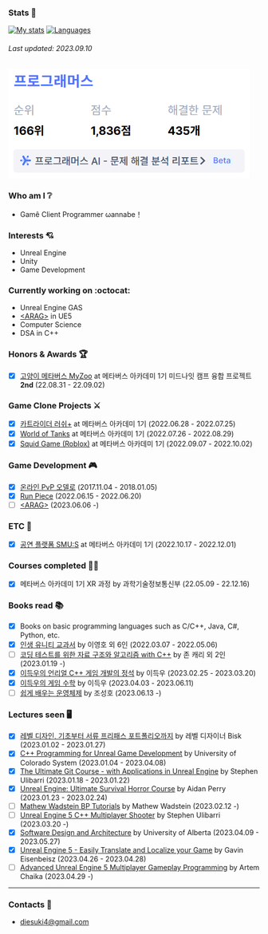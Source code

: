 ### Stats :muscle:
[![My stats](https://github-readme-stats.vercel.app/api?username=diesuki4&hide=issues&show_icons=true)](https://github.com/anuraghazra/github-readme-stats)
[![Languages](https://github-readme-stats.vercel.app/api/top-langs/?username=diesuki4&layout=compact)](https://github.com/anuraghazra/github-readme-stats)
###### Last updated: 2023.09.10
![programmers](https://raw.githubusercontent.com/diesuki4/diesuki4/main/programmers.png)

### Who am I :grey_question:
- Gamê Client Programmer ωannabe！

### Interests :cupid:
- Unreal Engine
- Unity
- Game Development

### Currently working on :octocat:
- Unreal Engine GAS
- [&lt;ARAG&gt;](https://github.com/diesuki4/ARAG) in UE5
- Computer Science
- DSA in C++

### Honors & Awards :trophy:
- [x] [고양이 메타버스 MyZoo](https://github.com/diesuki4/MTVSAC_MYZOO)<!--(https://mtvs.kr/user/project/view?bbsCd=BBS_00007&bbscCd=BBSC_00416)--> at 메타버스 아카데미 1기 미드나잇 캠프 융합 프로젝트 **2nd** (22.08.31 - 22.09.02)

### Game Clone Projects :crossed_swords:
- [x] [카트라이더 러쉬+](https://github.com/diesuki4/Clone-KartRider_Rush_Plus)<!--(https://mtvs.kr/user/project/view?bbsCd=BBS_00007&bbscCd=BBSC_00218)--> at 메타버스 아카데미 1기 (2022.06.28 - 2022.07.25)
- [x] [World of Tanks](https://github.com/diesuki4/Clone-World_of_Tanks)<!--(https://mtvs.kr/user/project/view?bbsCd=BBS_00007&bbscCd=BBSC_00344)--> at 메타버스 아카데미 1기 (2022.07.26 - 2022.08.29)
- [x] [Squid Game (Roblox)](https://github.com/diesuki4/KBYJ_Squid_Game)<!--(https://mtvs.kr/user/project/view?bbsCd=BBS_00007&bbscCd=BBSC_00533)--> at 메타버스 아카데미 1기 (2022.09.07 - 2022.10.02)

### Game Development :video_game:
- [x] [온라인 PvP 오델로](https://github.com/diesuki4/Online_PvP_Othello) (2017.11.04 - 2018.01.05)
- [x] [Run Piece](https://github.com/diesuki4/3DGPAPP_Run_Piece) (2022.06.15 - 2022.06.20)
- [ ] [&lt;ARAG&gt;](https://github.com/diesuki4/ARAG) (2023.06.06 -)

### ETC :abacus:
- [x] [공연 플랫폼 SMU:S](https://github.com/diesuki4/MTVSAC_SMUS) at 메타버스 아카데미 1기 (2022.10.17 - 2022.12.01)

### Courses completed :man_technologist:
- [x] 메타버스 아카데미 1기 XR 과정 by 과학기술정보통신부 (22.05.09 - 22.12.16)

### Books read :books:
- [x] Books on basic programming languages such as C/C++, Java, C#, Python, etc.
- [x] [인생 유니티 교과서](https://www.aladin.co.kr/shop/wproduct.aspx?ItemId=239735810) by 이영호 외 6인 (2022.03.07 - 2022.05.06)
- [ ] [코딩 테스트를 위한 자료 구조와 알고리즘 with C++](https://www.aladin.co.kr/shop/wproduct.aspx?ItemId=257288899) by 존 캐리 외 2인 (2023.01.19 -)
- [x] [이득우의 언리얼 C++ 게임 개발의 정석](https://www.aladin.co.kr/shop/wproduct.aspx?ItemId=171000871) by 이득우 (2023.02.25 - 2023.03.20)
- [x] [이득우의 게임 수학](https://www.aladin.co.kr/shop/wproduct.aspx?ItemId=288583719) by 이득우 (2023.04.03 - 2023.06.11)
- [ ] [쉽게 배우는 운영체제](https://www.aladin.co.kr/shop/wproduct.aspx?ItemId=153419028) by 조성호 (2023.06.13 -)

### Lectures seen :desktop_computer:
- [x] [레벨 디자인, 기초부터 서류 프리패스 포트폴리오까지](https://coloso.co.kr/products/gamegraphic-bisk) by 레벨 디자이너 Bisk (2023.01.02 - 2023.01.27)
- [x] [C++ Programming for Unreal Game Development](https://www.coursera.org/specializations/cplusplusunrealgamedevelopment) by University of Colorado System (2023.01.04 - 2023.04.08)
- [x] [The Ultimate Git Course - with Applications in Unreal Engine](https://www.udemy.com/course/the-ultimate-git-course-with-applications-in-unreal-engine/) by Stephen Ulibarri (2023.01.18 - 2023.01.22)
- [x] [Unreal Engine: Ultimate Survival Horror Course](https://www.udemy.com/course/unreal-engine-ultimate-survival-horror-course/) by Aidan Perry (2023.01.23 - 2023.02.24)
- [ ] [Mathew Wadstein BP Tutorials](https://www.youtube.com/watch?v=mP8HJkccCzw&list=UULFOVfF7PfLbRdVEm0hONTrNQ) by Mathew Wadstein (2023.02.12 -)
- [ ] [Unreal Engine 5 C++ Multiplayer Shooter](https://www.udemy.com/course/unreal-engine-5-cpp-multiplayer-shooter/) by Stephen Ulibarri (2023.03.20 -)
- [x] [Software Design and Architecture](https://www.coursera.org/specializations/software-design-architecture) by University of Alberta (2023.04.09 - 2023.05.27)
- [x] [Unreal Engine 5 - Easily Translate and Localize your Game](https://www.udemy.com/course/ue5-translaitons-course/) by Gavin Eisenbeisz (2023.04.26 - 2023.04.28)
- [ ] [Advanced Unreal Engine 5 Multiplayer Gameplay Programming](https://www.udemy.com/course/advanced-unreal-engine-5-multiplayer-gameplay-programming/) by Artem Chaika (2023.04.29 -)

<!--### Seminars attended :man_teacher:
- [x] [언리얼 엔진 콘텐츠 개발 단기 무료특강](https://onoffmix.com/event/252710) by ARA XR Lab (2022.03.26)-->
----

### Contacts :email:
- diesuki4@gmail.com
